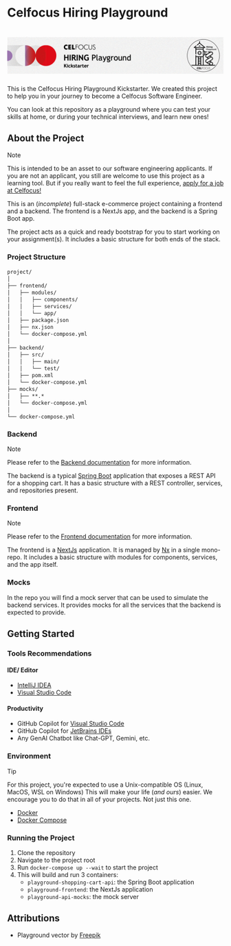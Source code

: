 # Celfocus Hiring Playground
# <div align= "center"><img src="images/banner-main.png" alt="Repo Banner"></div>

This is the Celfocus Hiring Playground Kickstarter. We created this project to help you in your journey to become a Celfocus Software Engineer.

You can look at this repository as a playground where you can test your skills at home, or during your technical interviews, and learn new ones!

## About the Project
> [!NOTE]
> This is intended to be an asset to our software engineering applicants.
> If you are not an applicant, you still are welcome to use this project as a learning tool.
> But if you really want to feel the full experience, [apply for a job at Celfocus!](https://careers.celfocus.com)

This is an (_incomplete_) full-stack e-commerce project containing a frontend and a backend. The frontend is a NextJs app, and the backend is a Spring Boot app.

The project acts as a quick and ready bootstrap for you to start working on your assignment(s). It includes a basic structure for both ends of the stack.

### Project Structure

```
project/
│
├── frontend/
│   ├── modules/
│   │   ├── components/
│   │   ├── services/
│   │   └── app/
│   ├── package.json
│   ├── nx.json
│   └── docker-compose.yml
│
├── backend/
│   ├── src/
│   │   ├── main/
│   │   └── test/
│   ├── pom.xml
│   └── docker-compose.yml
├── mocks/
│   ├── **.*
│   └── docker-compose.yml
│
└── docker-compose.yml
```

### Backend 
> [!NOTE]
> Please refer to the [Backend documentation](backend/README.md) for more information.

The backend is a typical [Spring Boot](https://spring.io/projects/spring-boot) application that exposes a REST API for a shopping cart. It has a basic structure with a REST controller, services, and repositories present.

### Frontend
> [!NOTE]
> Please refer to the [Frontend documentation](frontend/README.md) for more information.

The frontend is a [NextJs](https://nextjs.org) application. It is managed by [Nx](https://nx.dev) in a single mono-repo. It includes a basic structure with modules for components, services, and the app itself.

### Mocks
In the repo you will find a mock server that can be used to simulate the backend services. It provides mocks for all the services that the backend is expected to provide.

## Getting Started

### Tools Recommendations

#### IDE/ Editor
- [IntelliJ IDEA](https://www.jetbrains.com/idea/download/)
- [Visual Studio Code](https://code.visualstudio.com/download)

#### Productivity
- GitHub Copilot for [Visual Studio Code](https://marketplace.visualstudio.com/items?itemName=GitHub.copilot)
- GitHub Copilot for [JetBrains IDEs](https://plugins.jetbrains.com/plugin/17718-github-copilot)
- Any GenAI Chatbot like Chat-GPT, Gemini, etc.

### Environment
> [!TIP]
> For this project, you're expected to use a Unix-compatible OS (Linux, MacOS, WSL on Windows)
> This will make your life (_and ours_) easier.
> We encourage you to do that in all of your projects. Not just this one.

- [Docker](https://www.docker.com/get-started)
- [Docker Compose](https://docs.docker.com/compose/install/)

### Running the Project
1. Clone the repository
2. Navigate to the project root
3. Run `docker-compose up --wait` to start the project
4. This will build and run 3 containers:
    - `playground-shopping-cart-api`: the Spring Boot application
    - `playground-frontend`: the NextJs application
    - `playground-api-mocks`: the mock server

## Attributions
- Playground vector by [Freepik](https://www.freepik.com/)